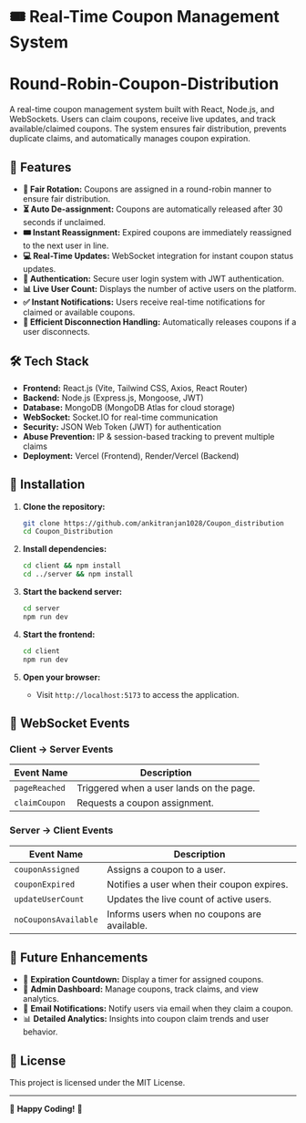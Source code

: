 # 🎟️ Real-Time Coupon Management System

# Round-Robin-Coupon-Distribution

A real-time coupon management system built with React, Node.js, and WebSockets. Users can claim coupons, receive live updates, and track available/claimed coupons. The system ensures fair distribution, prevents duplicate claims, and automatically manages coupon expiration.

## 🚀 Features

- **🔄 Fair Rotation:** Coupons are assigned in a round-robin manner to ensure fair distribution.
- **⏳ Auto De-assignment:** Coupons are automatically released after 30 seconds if unclaimed.
- **🎟️ Instant Reassignment:** Expired coupons are immediately reassigned to the next user in line.
- **💻 Real-Time Updates:** WebSocket integration for instant coupon status updates.
- **🔐 Authentication:** Secure user login system with JWT authentication.
- **📊 Live User Count:** Displays the number of active users on the platform.
- **✅ Instant Notifications:** Users receive real-time notifications for claimed or available coupons.
- **📡 Efficient Disconnection Handling:** Automatically releases coupons if a user disconnects.

## 🛠️ Tech Stack

- **Frontend:** React.js (Vite, Tailwind CSS, Axios, React Router)
- **Backend:** Node.js (Express.js, Mongoose, JWT)
- **Database:** MongoDB (MongoDB Atlas for cloud storage)
- **WebSocket:** Socket.IO for real-time communication
- **Security:** JSON Web Token (JWT) for authentication
- **Abuse Prevention:** IP & session-based tracking to prevent multiple claims
- **Deployment:** Vercel (Frontend), Render/Vercel (Backend)

## 📌 Installation

1. **Clone the repository:**

   ```bash
   git clone https://github.com/ankitranjan1028/Coupon_distribution
   cd Coupon_Distribution
   ```

2. **Install dependencies:**

   ```bash
   cd client && npm install
   cd ../server && npm install
   ```

3. **Start the backend server:**

   ```bash
   cd server
   npm run dev
   ```

4. **Start the frontend:**

   ```bash
   cd client
   npm run dev
   ```

5. **Open your browser:**
   - Visit `http://localhost:5173` to access the application.

## 📡 WebSocket Events

### **Client → Server Events**

| Event Name    | Description                              |
| ------------- | ---------------------------------------- |
| `pageReached` | Triggered when a user lands on the page. |
| `claimCoupon` | Requests a coupon assignment.            |

### **Server → Client Events**

| Event Name           | Description                                  |
| -------------------- | -------------------------------------------- |
| `couponAssigned`     | Assigns a coupon to a user.                  |
| `couponExpired`      | Notifies a user when their coupon expires.   |
| `updateUserCount`    | Updates the live count of active users.      |
| `noCouponsAvailable` | Informs users when no coupons are available. |

## 🏢 Future Enhancements

- 🎯 **Expiration Countdown:** Display a timer for assigned coupons.
- 📢 **Admin Dashboard:** Manage coupons, track claims, and view analytics.
- 💌 **Email Notifications:** Notify users via email when they claim a coupon.
- 📊 **Detailed Analytics:** Insights into coupon claim trends and user behavior.

## 📝 License

This project is licensed under the MIT License.

---

🚀 **Happy Coding!** 🎉
